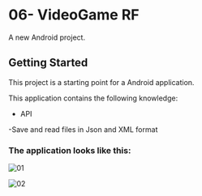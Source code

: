 # 06- VideoGame RF

A new Android project.

## Getting Started

This project is a starting point for a Android application.

This application contains the following knowledge:

- API
  
-Save and read files in Json and XML format

### The application looks like this:
![01](https://github.com/user-attachments/assets/b2405d4b-70f8-4929-838a-b081b605ed4b)



![02](https://github.com/user-attachments/assets/6a58dcea-b06c-44b6-96d1-18f4dff4b939)
